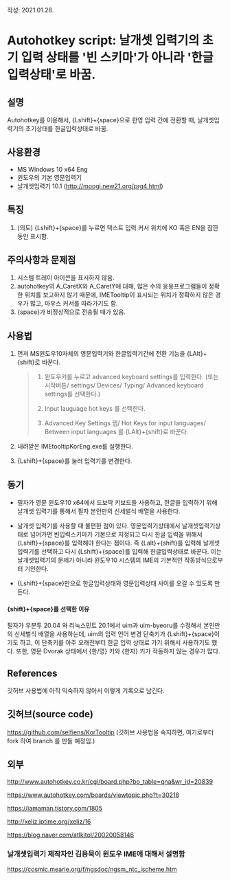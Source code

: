 작성: 2021.01.28.



# Autohotkey script: 날개셋 입력기의 초기 입력 상태를 '빈 스키마'가 아니라 '한글입력상태'로 바꿈.



## 설명

Autohotkey를 이용해서, {Lshift}+{space}으로 한영 입력 간에 전환할 때, 날개셋입력기의 초기상태를 한글입력상태로 바꿈.



## 사용환경

- MS Windows 10 x64 Eng
- 윈도우의 기본 영문입력기
- 날개셋입력기 10.1 (http://moogi.new21.org/prg4.html)



## 특징

1. (의도) {Lshift}+{space}를 누르면 텍스트 입력 커서 위치에 KO 혹은 EN을 잠깐동안 표시함.



## 주의사항과 문제점

1. 시스템 트레이 아이콘을 표시하지 않음.
2. autohotkey의 A_CaretX와 A_CaretY에 대해, 많은 수의 응용프로그램들이 정확한 위치를 보고하지 않기 때문에, IMETooltip이 표시되는 위치가 정확하지 않은 경우가 많고, 마우스 커서를 따라가기도 함.
3. {space}가 비정상적으로 전송될 때가 있음.



## 사용법

1. 먼저 MS윈도우10자체의 영문입력기와 한글입력기간에 전환 기능을 {LAlt}+{shift}로 바꾼다.

   > 1. 윈도우키를 누르고 advanced keyboard settings를 입력한다.
   >    (또는 시작버튼/ settings/ Devices/ Typing/ Advanced keyboard settings를 선택한다.)
   >
   > 2. Input lauguage hot keys 를 선택한다.
   >
   > 3. Advanced Key Settings 탭/ Hot Keys for input languages/ Between input languages 를 {LAlt}+{shift}로 바꾼다.

2. 내려받은 IMEtooltipKorEng.exe를 실행한다.

3. {Lshift}+{space}를 눌러 입력기를 변경한다.



## 동기

- 필자가 영문 윈도우10 x64에서 드보락 키보드들 사용하고, 한글을 입력하기 위해 날개셋 입력기를 통해서 필자 본인만의 신세벌식 배열을 사용한다.

- 날개셋 입력기를 사용할 때 불편한 점이 있다. 
  영문입력기상태에서 날개셋입력기상태로 넘어가면 빈입력스키마가 기본으로 지정되고 다시 한글 입력을 위해서 {Lshift}+{space}를 입력해야 한다는 점이다. 
  즉 {Lalt}+{shift}를 입력해 날개셋입력기를 선택하고 다시 {Lshift}+{space}를 입력해 한글입력상태로 바꾼다. 
  이는 날개셋입력기의 문제가 아니라 윈도우10 시스템의 IME의 기본적인 작동방식으로부터 기인한다.
- {Lshift}+{space}만으로 한글입력상태와 영문입력상태 사이를 오갈 수 있도록 만든다.



#### {shift}+{space}를 선택한 이유

필자가 우분투 20.04 와 리눅스민트 20.1에서 uim과 uim-byeoru를 수정해서 본인만의 신세벌식 배열을 사용하는데, uim의 입력 언어 변경 단축키가 {Lshift}+{space}이기도 하고,
이 단축키를 아주 오래전부터 한글 입력 상태로 가기 위해서 사용하기도 했다.
또한, 영문 Dvorak 상태에서 {한/영} 키와 {한자} 키가 작동하지 않는 경우가 많다.



## References

깃허브 사용법에 아직 익숙하지 않아서 이렇게 기록으로 남긴다.



## 깃허브(source code)

https://github.com/selfiens/KorTooltip
(깃허브 사용법을 숙지하면, 여기로부터 fork 하여 branch 를 만들 예정임.)



## 외부

http://www.autohotkey.co.kr/cgi/board.php?bo_table=qna&wr_id=20839

https://www.autohotkey.com/boards/viewtopic.php?t=30218

https://iamaman.tistory.com/1805

http://xeliz.iptime.org/xeliz/16

https://blog.naver.com/atlkitol/20020058146



### 날개셋입력기 제작자인 김용묵이 윈도우 IME에 대해서 설명함

https://cosmic.mearie.org/f/ngsdoc/ngsm_ntc_ischeme.htm

